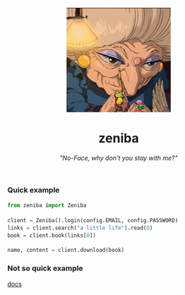 <p align="center">
  <!-- <img src="https://raw.githubusercontent.com/PietroJomini/zeniba/master/resources/logo.jpg" alt="zeniba"/> -->
  <img src="resources/logo.jpg" alt="zeniba" height="236"/>
</p>

<h1 align="center">zeniba</h1>
<p align="center"><i>"No-Face, why don't you stay with me?"</i></p>

<br>

### Quick example

```python
from zeniba import Zeniba

client = Zeniba().login(config.EMAIL, config.PASSWORD)
links = client.search("a little life").read(0)
book = client.book(links[0])

name, content = client.download(book)
```

### Not so quick example

[docs](docs/index.md)
